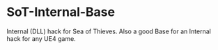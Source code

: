 # SoT-Internal-Base
Internal (DLL) hack for Sea of Thieves. Also a good Base for an Internal hack for any UE4 game.
